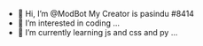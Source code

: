- 👋 Hi, I’m @ModBot My Creator is pasindu #8414
- 👀 I’m interested in coding ...
- 🌱 I’m currently learning js and css and py ...



<!---
ModBot2/ModBot2 is a ✨ special ✨ repository because its `README.md` (this file) appears on your GitHub profile.
You can click the Preview link to take a look at your changes.
--->
